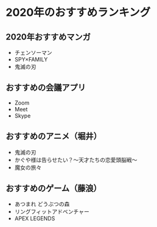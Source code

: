 # 2020年のおすすめランキング

## 2020年おすすめマンガ
- チェンソーマン
- SPY×FAMILY
- 鬼滅の刃

## おすすめの会議アプリ
- Zoom
- Meet
- Skype

## おすすめのアニメ（堀井）
- 鬼滅の刃
- かぐや様は告らせたい？～天才たちの恋愛頭脳戦～
- 魔女の旅々

## おすすめのゲーム（藤浪）
 - あつまれ どうぶつの森
 - リングフィットアドベンチャー
 - APEX LEGENDS
